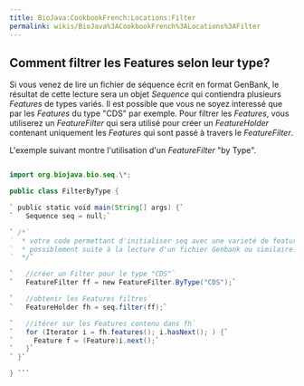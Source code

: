 ```yaml
---
title: BioJava:CookbookFrench:Locations:Filter
permalink: wikis/BioJava%3ACookbookFrench%3ALocations%3AFilter
---
```


Comment filtrer les Features selon leur type?
---------------------------------------------

Si vous venez de lire un fichier de séquence écrit en format GenBank, le
résultat de cette lecture sera un objet *Sequence* qui contiendra
plusieurs *Features* de types variés. Il est possible que vous ne soyez
interessé que par les *Features* du type "CDS" par exemple. Pour filtrer
les *Features*, vous utiliserez un *FeatureFilter* qui sera utilisé pour
créer un *FeatureHolder* contenant uniquement les *Features* qui sont
passé à travers le *FeatureFilter*.

L'exemple suivant montre l'utilisation d'un *FeatureFilter* "by Type".

```java import java.util.\*;

import org.biojava.bio.seq.\*;

public class FilterByType {

` public static void main(String[] args) {`  
`   Sequence seq = null;`

` /*`  
`  * votre code permettant d'initialiser seq avec une varieté de features`  
`  * possiblement suite à la lecture d'un fichier Genbank ou similaire.`  
`  */`

`   //créer un Filter pour le type "CDS"`  
`   FeatureFilter ff = new FeatureFilter.ByType("CDS");`

`   //obtenir les Features filtres`  
`   FeatureHolder fh = seq.filter(ff);`

`   //itérer sur les Features contenu dans fh`  
`   for (Iterator i = fh.features(); i.hasNext(); ) {`  
`     Feature f = (Feature)i.next();`  
`   }`  
` }`

} ```
